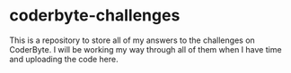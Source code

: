 # coderbyte-challenges

This is a repository to store all of my answers to the challenges on CoderByte.  I will be working my way through all of them when I have time and uploading the code here.
